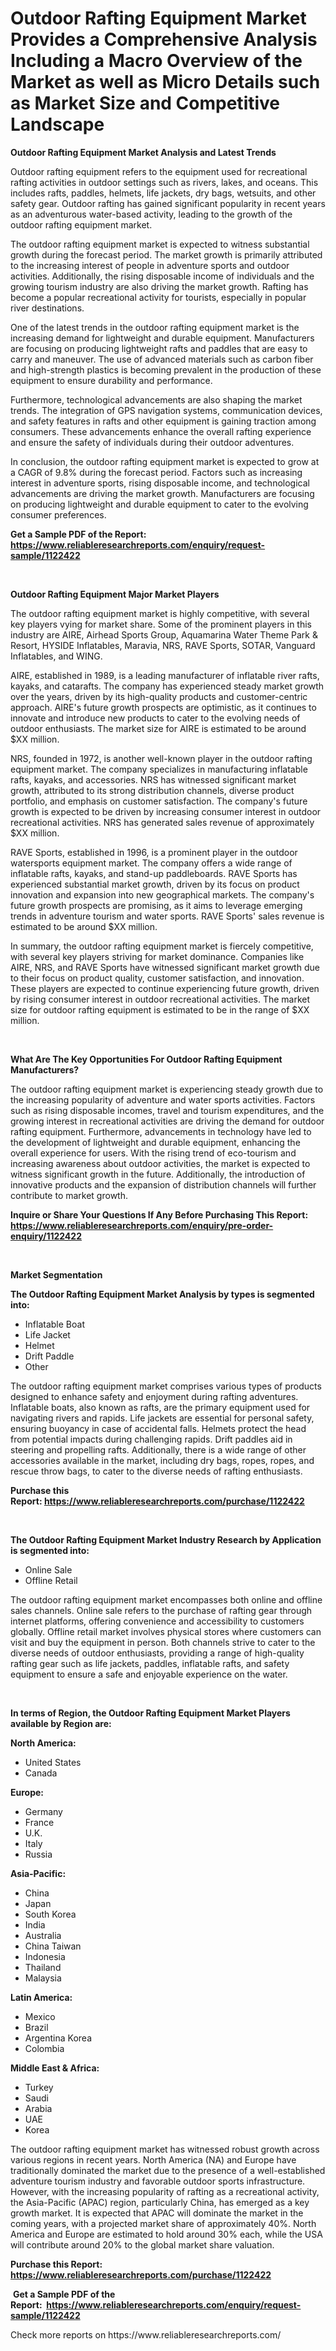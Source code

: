 <p><h1>Outdoor Rafting Equipment Market Provides a Comprehensive Analysis Including a Macro Overview of the Market as well as Micro Details such as Market Size and Competitive Landscape</h1></p><p><strong>Outdoor Rafting Equipment Market Analysis and Latest Trends</strong></p>
<p><p>Outdoor rafting equipment refers to the equipment used for recreational rafting activities in outdoor settings such as rivers, lakes, and oceans. This includes rafts, paddles, helmets, life jackets, dry bags, wetsuits, and other safety gear. Outdoor rafting has gained significant popularity in recent years as an adventurous water-based activity, leading to the growth of the outdoor rafting equipment market.</p><p>The outdoor rafting equipment market is expected to witness substantial growth during the forecast period. The market growth is primarily attributed to the increasing interest of people in adventure sports and outdoor activities. Additionally, the rising disposable income of individuals and the growing tourism industry are also driving the market growth. Rafting has become a popular recreational activity for tourists, especially in popular river destinations.</p><p>One of the latest trends in the outdoor rafting equipment market is the increasing demand for lightweight and durable equipment. Manufacturers are focusing on producing lightweight rafts and paddles that are easy to carry and maneuver. The use of advanced materials such as carbon fiber and high-strength plastics is becoming prevalent in the production of these equipment to ensure durability and performance.</p><p>Furthermore, technological advancements are also shaping the market trends. The integration of GPS navigation systems, communication devices, and safety features in rafts and other equipment is gaining traction among consumers. These advancements enhance the overall rafting experience and ensure the safety of individuals during their outdoor adventures.</p><p>In conclusion, the outdoor rafting equipment market is expected to grow at a CAGR of 9.8% during the forecast period. Factors such as increasing interest in adventure sports, rising disposable income, and technological advancements are driving the market growth. Manufacturers are focusing on producing lightweight and durable equipment to cater to the evolving consumer preferences.</p></p>
<p><strong>Get a Sample PDF of the Report:&nbsp; <a href="https://www.reliableresearchreports.com/enquiry/request-sample/1122422">https://www.reliableresearchreports.com/enquiry/request-sample/1122422</a></strong></p>
<p>&nbsp;</p>
<p><strong>Outdoor Rafting Equipment Major Market Players</strong></p>
<p><p>The outdoor rafting equipment market is highly competitive, with several key players vying for market share. Some of the prominent players in this industry are AIRE, Airhead Sports Group, Aquamarina Water Theme Park & Resort, HYSIDE Inflatables, Maravia, NRS, RAVE Sports, SOTAR, Vanguard Inflatables, and WING.</p><p>AIRE, established in 1989, is a leading manufacturer of inflatable river rafts, kayaks, and catarafts. The company has experienced steady market growth over the years, driven by its high-quality products and customer-centric approach. AIRE's future growth prospects are optimistic, as it continues to innovate and introduce new products to cater to the evolving needs of outdoor enthusiasts. The market size for AIRE is estimated to be around $XX million.</p><p>NRS, founded in 1972, is another well-known player in the outdoor rafting equipment market. The company specializes in manufacturing inflatable rafts, kayaks, and accessories. NRS has witnessed significant market growth, attributed to its strong distribution channels, diverse product portfolio, and emphasis on customer satisfaction. The company's future growth is expected to be driven by increasing consumer interest in outdoor recreational activities. NRS has generated sales revenue of approximately $XX million.</p><p>RAVE Sports, established in 1996, is a prominent player in the outdoor watersports equipment market. The company offers a wide range of inflatable rafts, kayaks, and stand-up paddleboards. RAVE Sports has experienced substantial market growth, driven by its focus on product innovation and expansion into new geographical markets. The company's future growth prospects are promising, as it aims to leverage emerging trends in adventure tourism and water sports. RAVE Sports' sales revenue is estimated to be around $XX million.</p><p>In summary, the outdoor rafting equipment market is fiercely competitive, with several key players striving for market dominance. Companies like AIRE, NRS, and RAVE Sports have witnessed significant market growth due to their focus on product quality, customer satisfaction, and innovation. These players are expected to continue experiencing future growth, driven by rising consumer interest in outdoor recreational activities. The market size for outdoor rafting equipment is estimated to be in the range of $XX million.</p></p>
<p>&nbsp;</p>
<p><strong>What Are The Key Opportunities For Outdoor Rafting Equipment Manufacturers?</strong></p>
<p><p>The outdoor rafting equipment market is experiencing steady growth due to the increasing popularity of adventure and water sports activities. Factors such as rising disposable incomes, travel and tourism expenditures, and the growing interest in recreational activities are driving the demand for outdoor rafting equipment. Furthermore, advancements in technology have led to the development of lightweight and durable equipment, enhancing the overall experience for users. With the rising trend of eco-tourism and increasing awareness about outdoor activities, the market is expected to witness significant growth in the future. Additionally, the introduction of innovative products and the expansion of distribution channels will further contribute to market growth.</p></p>
<p><strong>Inquire or Share Your Questions If Any Before Purchasing This Report: <a href="https://www.reliableresearchreports.com/enquiry/pre-order-enquiry/1122422">https://www.reliableresearchreports.com/enquiry/pre-order-enquiry/1122422</a></strong></p>
<p>&nbsp;</p>
<p><strong>Market Segmentation</strong></p>
<p><strong>The Outdoor Rafting Equipment Market Analysis by types is segmented into:</strong></p>
<p><ul><li>Inflatable Boat</li><li>Life Jacket</li><li>Helmet</li><li>Drift Paddle</li><li>Other</li></ul></p>
<p><p>The outdoor rafting equipment market comprises various types of products designed to enhance safety and enjoyment during rafting adventures. Inflatable boats, also known as rafts, are the primary equipment used for navigating rivers and rapids. Life jackets are essential for personal safety, ensuring buoyancy in case of accidental falls. Helmets protect the head from potential impacts during challenging rapids. Drift paddles aid in steering and propelling rafts. Additionally, there is a wide range of other accessories available in the market, including dry bags, ropes, ropes, and rescue throw bags, to cater to the diverse needs of rafting enthusiasts.</p></p>
<p><strong>Purchase this Report:&nbsp;<a href="https://www.reliableresearchreports.com/purchase/1122422">https://www.reliableresearchreports.com/purchase/1122422</a></strong></p>
<p>&nbsp;</p>
<p><strong>The Outdoor Rafting Equipment Market Industry Research by Application is segmented into:</strong></p>
<p><ul><li>Online Sale</li><li>Offline Retail</li></ul></p>
<p><p>The outdoor rafting equipment market encompasses both online and offline sales channels. Online sale refers to the purchase of rafting gear through internet platforms, offering convenience and accessibility to customers globally. Offline retail market involves physical stores where customers can visit and buy the equipment in person. Both channels strive to cater to the diverse needs of outdoor enthusiasts, providing a range of high-quality rafting gear such as life jackets, paddles, inflatable rafts, and safety equipment to ensure a safe and enjoyable experience on the water.</p></p>
<p>&nbsp;</p>
<p><strong>In terms of Region, the Outdoor Rafting Equipment Market Players available by Region are:</strong></p>
<p>
    <p> <strong> North America: </strong>
        <ul>
            <li>United States</li>
            <li>Canada</li>
        </ul>
        </p> 
    <p> <strong> Europe: </strong>
        <ul>
            <li>Germany</li>
            <li>France</li>
            <li>U.K.</li>
            <li>Italy</li>
            <li>Russia</li>
        </ul>
        </p> 
    <p> <strong> Asia-Pacific: </strong>
        <ul>
            <li>China</li>
            <li>Japan</li>
            <li>South Korea</li>
            <li>India</li>
            <li>Australia</li>
            <li>China Taiwan</li>
            <li>Indonesia</li>
            <li>Thailand</li>
            <li>Malaysia</li>
        </ul>
        </p> 
    <p> <strong> Latin America: </strong>
        <ul>
            <li>Mexico</li>
            <li>Brazil</li>
            <li>Argentina Korea</li>
            <li>Colombia</li>
        </ul>
        </p> 
    <p> <strong> Middle East & Africa: </strong>
        <ul>
            <li>Turkey</li>
            <li>Saudi</li>
            <li>Arabia</li>
            <li>UAE</li>
            <li>Korea</li>
        </ul>
    </p>
    </p>
<p><p>The outdoor rafting equipment market has witnessed robust growth across various regions in recent years. North America (NA) and Europe have traditionally dominated the market due to the presence of a well-established adventure tourism industry and favorable outdoor sports infrastructure. However, with the increasing popularity of rafting as a recreational activity, the Asia-Pacific (APAC) region, particularly China, has emerged as a key growth market. It is expected that APAC will dominate the market in the coming years, with a projected market share of approximately 40%. North America and Europe are estimated to hold around 30% each, while the USA will contribute around 20% to the global market share valuation.</p></p>
<p><strong>Purchase this Report: <a href="https://www.reliableresearchreports.com/purchase/1122422">https://www.reliableresearchreports.com/purchase/1122422</a></strong></p>
<p>&nbsp;<strong>Get a Sample PDF of the Report:&nbsp;&nbsp;<a href="https://www.reliableresearchreports.com/enquiry/request-sample/1122422">https://www.reliableresearchreports.com/enquiry/request-sample/1122422</a></strong></p>
<p><strong></strong></p>
<p>Check more reports on https://www.reliableresearchreports.com/</p>